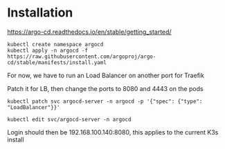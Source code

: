 # Installation

https://argo-cd.readthedocs.io/en/stable/getting_started/

```
kubectl create namespace argocd
kubectl apply -n argocd -f https://raw.githubusercontent.com/argoproj/argo-cd/stable/manifests/install.yaml
```

For now, we have to run an Load Balancer on another port for Traefik

Patch it for LB, then change the ports to 8080 and 4443 on the pods
```
kubectl patch svc argocd-server -n argocd -p '{"spec": {"type": "LoadBalancer"}}'
```

```
kubectl edit svc/argocd-server -n argocd
```

Login should then be 192.168.100.140:8080, this applies to the current K3s install